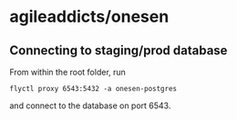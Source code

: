 # agileaddicts/onesen

## Connecting to staging/prod database

From within the root folder, run

```
flyctl proxy 6543:5432 -a onesen-postgres
```

and connect to the database on port 6543.
